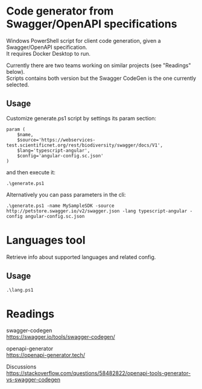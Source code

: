 # Code generator from Swagger/OpenAPI specifications

Windows PowerShell script for client code generation, given a Swagger/OpenAPI specification.  
It requires Docker Desktop to run.  
  
Currently there are two teams working on similar projects (see "Readings" below).  
Scripts contains both version but the Swagger CodeGen is the one currently selected.  

## Usage

Customize generate.ps1 script by settings its param section:

    param (
        $name,
        $source='https://webservices-test.scientificnet.org/rest/biodiversity/swagger/docs/V1',
        $lang='typescript-angular',
        $config='angular-config.sc.json'
    )

and then execute it:

    .\generate.ps1

Alternatively you can pass parameters in the cli:

    .\generate.ps1 -name MySampleSDK -source http://petstore.swagger.io/v2/swagger.json -lang typescript-angular -config angular-config.sc.json

# Languages tool

Retrieve info about supported languages and related config.  

## Usage

    .\lang.ps1

# Readings

swagger-codegen  
https://swagger.io/tools/swagger-codegen/

openapi-generator  
https://openapi-generator.tech/

Discussions  
https://stackoverflow.com/questions/58482822/openapi-tools-generator-vs-swagger-codegen
